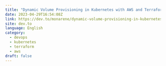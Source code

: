 ```yaml
---
title: "Dynamic Volume Provisioning in Kubernetes with AWS and Terraform"
date: 2023-04-29T16:54:08Z
link: https://dev.to/monarene/dynamic-volume-provisioning-in-kubernetes-with-aws-and-terraform-3m6h?utm_medium=RSS&utm_source=news.12bit.vn
site: dev.to
language: English
category:
  - devops
  - kubernetes
  - terraform
  - aws
draft: false
---
```

